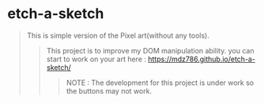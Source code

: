 # etch-a-sketch

> This is simple version of the Pixel art(without any tools).
>> This project is to improve my DOM manipulation ability.
you can start to work on your art here : https://mdz786.github.io/etch-a-sketch/
>>>NOTE : The development for this project is under work so the buttons may not work.
